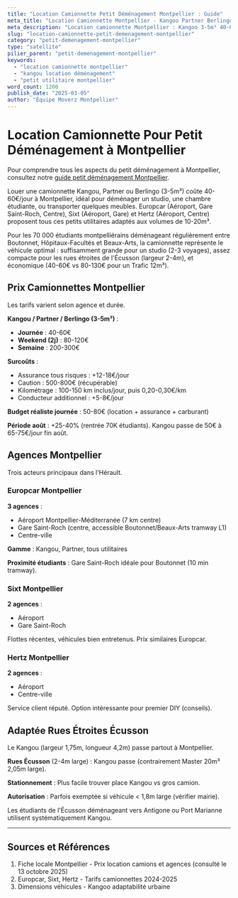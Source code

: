 ```yaml
---
title: "Location Camionnette Petit Déménagement Montpellier : Guide"
meta_title: "Location Camionnette Montpellier - Kangoo Partner Berlingo"
meta_description: "Location camionnette Montpellier : Kangoo 3-5m³ 40-60€/jour. Europcar, Sixt, agences. Petit déménagement."
slug: "location-camionnette-petit-demenagement-montpellier"
category: "petit-demenagement-montpellier"
type: "satellite"
pilier_parent: "petit-demenagement-montpellier"
keywords:
  - "location camionnette montpellier"
  - "kangou location déménagement"
  - "petit utilitaire montpellier"
word_count: 1200
publish_date: "2025-03-05"
author: "Équipe Moverz Montpellier"
---
```


# Location Camionnette Pour Petit Déménagement à Montpellier


Pour comprendre tous les aspects du petit déménagement à Montpellier, consultez notre [guide petit déménagement Montpellier](/blog/petit-demenagement-montpellier/petit-demenagement-montpellier).


Louer une camionnette Kangou, Partner ou Berlingo (3-5m³) coûte 40-60€/jour à Montpellier, idéal pour déménager un studio, une chambre étudiante, ou transporter quelques meubles. Europcar (Aéroport, Gare Saint-Roch, Centre), Sixt (Aéroport, Gare) et Hertz (Aéroport, Centre) proposent tous ces petits utilitaires adaptés aux volumes de 10-20m³.

Pour les 70 000 étudiants montpelliérains déménageant régulièrement entre Boutonnet, Hôpitaux-Facultés et Beaux-Arts, la camionnette représente le véhicule optimal : suffisamment grande pour un studio (2-3 voyages), assez compacte pour les rues étroites de l'Écusson (largeur 2-4m), et économique (40-60€ vs 80-130€ pour un Trafic 12m³).

## Prix Camionnettes Montpellier

Les tarifs varient selon agence et durée.

**Kangou / Partner / Berlingo (3-5m³)** :
- **Journée** : 40-60€
- **Weekend (2j)** : 80-120€
- **Semaine** : 200-300€

**Surcoûts** :
- Assurance tous risques : +12-18€/jour
- Caution : 500-800€ (récupérable)
- Kilométrage : 100-150 km inclus/jour, puis 0,20-0,30€/km
- Conducteur additionnel : +5-8€/jour

**Budget réaliste journée** : 50-80€ (location + assurance + carburant)

**Période août** : +25-40% (rentrée 70K étudiants). Kangou passe de 50€ à 65-75€/jour fin août.

## Agences Montpellier

Trois acteurs principaux dans l'Hérault.

### Europcar Montpellier

**3 agences** :
- Aéroport Montpellier-Méditerranée (7 km centre)
- Gare Saint-Roch (centre, accessible Boutonnet/Beaux-Arts tramway L1)
- Centre-ville

**Gamme** : Kangou, Partner, tous utilitaires

**Proximité étudiants** : Gare Saint-Roch idéale pour Boutonnet (10 min tramway).

### Sixt Montpellier

**2 agences** :
- Aéroport
- Gare Saint-Roch

Flottes récentes, véhicules bien entretenus. Prix similaires Europcar.

### Hertz Montpellier

**2 agences** :
- Aéroport
- Centre-ville

Service client réputé. Option intéressante pour premier DIY (conseils).

## Adaptée Rues Étroites Écusson

Le Kangou (largeur 1,75m, longueur 4,2m) passe partout à Montpellier.

**Rues Écusson** (2-4m large) : Kangou passe (contrairement Master 20m³ 2,05m large).

**Stationnement** : Plus facile trouver place Kangou vs gros camion.

**Autorisation** : Parfois exemptée si véhicule < 1,8m large (vérifier mairie).

Les étudiants de l'Écusson déménageant vers Antigone ou Port Marianne utilisent systématiquement Kangou.

---

## Sources et Références

1. Fiche locale Montpellier - Prix location camions et agences (consulté le 13 octobre 2025)
2. Europcar, Sixt, Hertz - Tarifs camionnettes 2024-2025
3. Dimensions véhicules - Kangoo adaptabilité urbaine


